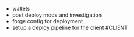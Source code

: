 * wallets
* post deploy mods and investigation
* forge config for deployment
* setup a deploy pipeline for the client #CLIENT  